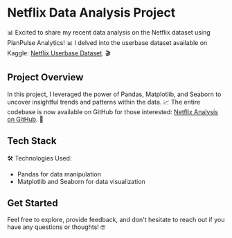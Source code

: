 # Netflix Data Analysis Project

📊 Excited to share my recent data analysis on the Netflix dataset using PlanPulse Analytics! 📊 I delved into the userbase dataset available on Kaggle: [Netflix Userbase Dataset](link-to-dataset). 🎬

## Project Overview

In this project, I leveraged the power of Pandas, Matplotlib, and Seaborn to uncover insightful trends and patterns within the data. 📈 The entire codebase is now available on GitHub for those interested: [Netflix Analysis on GitHub](link-to-github). 🚀

## Tech Stack

🛠️ Technologies Used:
- Pandas for data manipulation
- Matplotlib and Seaborn for data visualization

## Get Started

Feel free to explore, provide feedback, and don't hesitate to reach out if you have any questions or thoughts! 🤓
